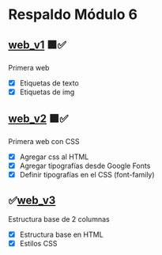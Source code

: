 # Respaldo Módulo 6

## [web_v1](./web_v1) 🟩✅
Primera web
- [x] Etiquetas de texto
- [x] Etiquetas de img

## [web_v2](./web_v2) 🟩✅
Primera web con CSS
- [x] Agregar css al HTML
- [x] Agregar tipografías desde Google Fonts
- [x] Definir tipografías en el CSS (font-family)

## ✅[web_v3](./web_v3) 
Estructura base de 2 columnas
- [x] Estructura base en HTML
- [x] Estilos CSS
